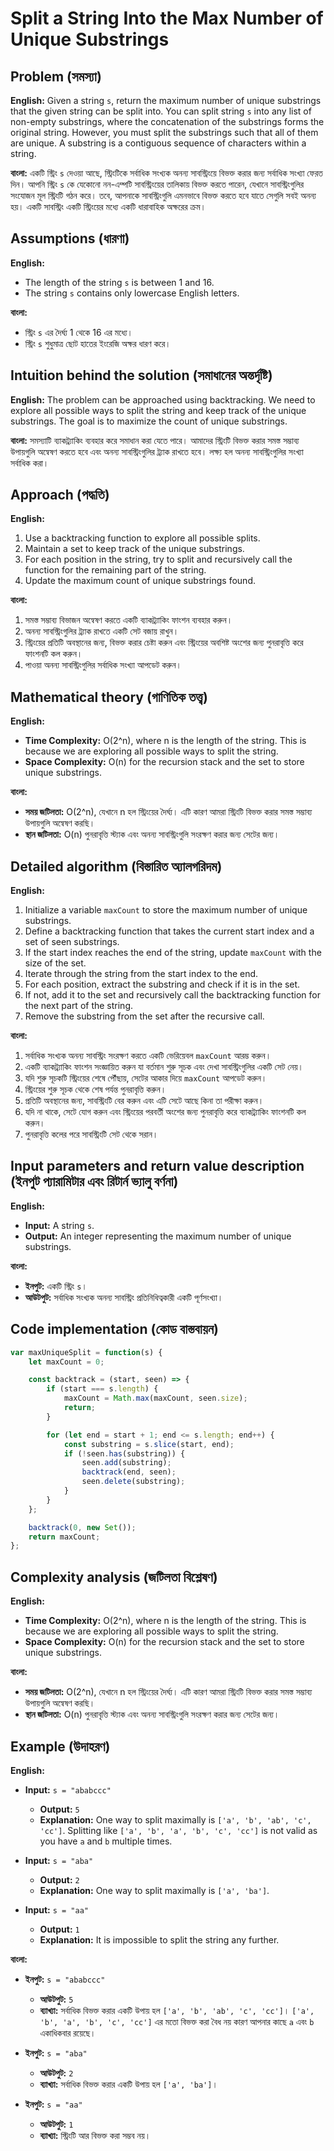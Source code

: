 # Split a String Into the Max Number of Unique Substrings

## Problem (সমস্যা)

**English:**
Given a string `s`, return the maximum number of unique substrings that the given string can be split into. You can split string `s` into any list of non-empty substrings, where the concatenation of the substrings forms the original string. However, you must split the substrings such that all of them are unique. A substring is a contiguous sequence of characters within a string.

**বাংলা:**
একটি স্ট্রিং `s` দেওয়া আছে, স্ট্রিংটিকে সর্বাধিক সংখ্যক অনন্য সাবস্ট্রিংয়ে বিভক্ত করার জন্য সর্বাধিক সংখ্যা ফেরত দিন। আপনি স্ট্রিং `s` কে যেকোনো নন-এম্পটি সাবস্ট্রিংয়ের তালিকায় বিভক্ত করতে পারেন, যেখানে সাবস্ট্রিংগুলির সংযোজন মূল স্ট্রিংটি গঠন করে। তবে, আপনাকে সাবস্ট্রিংগুলি এমনভাবে বিভক্ত করতে হবে যাতে সেগুলি সবই অনন্য হয়। একটি সাবস্ট্রিং একটি স্ট্রিংয়ের মধ্যে একটি ধারাবাহিক অক্ষরের ক্রম।

## Assumptions (ধারণা)

**English:**
- The length of the string `s` is between 1 and 16.
- The string `s` contains only lowercase English letters.

**বাংলা:**
- স্ট্রিং `s` এর দৈর্ঘ্য 1 থেকে 16 এর মধ্যে।
- স্ট্রিং `s` শুধুমাত্র ছোট হাতের ইংরেজি অক্ষর ধারণ করে।

## Intuition behind the solution (সমাধানের অন্তর্দৃষ্টি)

**English:**
The problem can be approached using backtracking. We need to explore all possible ways to split the string and keep track of the unique substrings. The goal is to maximize the count of unique substrings.

**বাংলা:**
সমস্যাটি ব্যাকট্র্যাকিং ব্যবহার করে সমাধান করা যেতে পারে। আমাদের স্ট্রিংটি বিভক্ত করার সমস্ত সম্ভাব্য উপায়গুলি অন্বেষণ করতে হবে এবং অনন্য সাবস্ট্রিংগুলির ট্র্যাক রাখতে হবে। লক্ষ্য হল অনন্য সাবস্ট্রিংগুলির সংখ্যা সর্বাধিক করা।

## Approach (পদ্ধতি)

**English:**
1. Use a backtracking function to explore all possible splits.
2. Maintain a set to keep track of the unique substrings.
3. For each position in the string, try to split and recursively call the function for the remaining part of the string.
4. Update the maximum count of unique substrings found.

**বাংলা:**
1. সমস্ত সম্ভাব্য বিভাজন অন্বেষণ করতে একটি ব্যাকট্র্যাকিং ফাংশন ব্যবহার করুন।
2. অনন্য সাবস্ট্রিংগুলির ট্র্যাক রাখতে একটি সেট বজায় রাখুন।
3. স্ট্রিংয়ের প্রতিটি অবস্থানের জন্য, বিভক্ত করার চেষ্টা করুন এবং স্ট্রিংয়ের অবশিষ্ট অংশের জন্য পুনরাবৃত্তি করে ফাংশনটি কল করুন।
4. পাওয়া অনন্য সাবস্ট্রিংগুলির সর্বাধিক সংখ্যা আপডেট করুন।

## Mathematical theory (গাণিতিক তত্ত্ব)

**English:**
- **Time Complexity:** O(2^n), where n is the length of the string. This is because we are exploring all possible ways to split the string.
- **Space Complexity:** O(n) for the recursion stack and the set to store unique substrings.

**বাংলা:**
- **সময় জটিলতা:** O(2^n), যেখানে n হল স্ট্রিংয়ের দৈর্ঘ্য। এটি কারণ আমরা স্ট্রিংটি বিভক্ত করার সমস্ত সম্ভাব্য উপায়গুলি অন্বেষণ করছি।
- **স্থান জটিলতা:** O(n) পুনরাবৃত্তি স্ট্যাক এবং অনন্য সাবস্ট্রিংগুলি সংরক্ষণ করার জন্য সেটের জন্য।

## Detailed algorithm (বিস্তারিত অ্যালগরিদম)

**English:**
1. Initialize a variable `maxCount` to store the maximum number of unique substrings.
2. Define a backtracking function that takes the current start index and a set of seen substrings.
3. If the start index reaches the end of the string, update `maxCount` with the size of the set.
4. Iterate through the string from the start index to the end.
5. For each position, extract the substring and check if it is in the set.
6. If not, add it to the set and recursively call the backtracking function for the next part of the string.
7. Remove the substring from the set after the recursive call.

**বাংলা:**
1. সর্বাধিক সংখ্যক অনন্য সাবস্ট্রিং সংরক্ষণ করতে একটি ভেরিয়েবল `maxCount` আরম্ভ করুন।
2. একটি ব্যাকট্র্যাকিং ফাংশন সংজ্ঞায়িত করুন যা বর্তমান শুরু সূচক এবং দেখা সাবস্ট্রিংগুলির একটি সেট নেয়।
3. যদি শুরু সূচকটি স্ট্রিংয়ের শেষে পৌঁছায়, সেটের আকার দিয়ে `maxCount` আপডেট করুন।
4. স্ট্রিংয়ের শুরু সূচক থেকে শেষ পর্যন্ত পুনরাবৃত্তি করুন।
5. প্রতিটি অবস্থানের জন্য, সাবস্ট্রিংটি বের করুন এবং এটি সেটে আছে কিনা তা পরীক্ষা করুন।
6. যদি না থাকে, সেটে যোগ করুন এবং স্ট্রিংয়ের পরবর্তী অংশের জন্য পুনরাবৃত্তি করে ব্যাকট্র্যাকিং ফাংশনটি কল করুন।
7. পুনরাবৃত্তি কলের পরে সাবস্ট্রিংটি সেট থেকে সরান।

## Input parameters and return value description (ইনপুট প্যারামিটার এবং রিটার্ন ভ্যালু বর্ণনা)

**English:**
- **Input:** A string `s`.
- **Output:** An integer representing the maximum number of unique substrings.

**বাংলা:**
- **ইনপুট:** একটি স্ট্রিং `s`।
- **আউটপুট:** সর্বাধিক সংখ্যক অনন্য সাবস্ট্রিং প্রতিনিধিত্বকারী একটি পূর্ণসংখ্যা।

## Code implementation (কোড বাস্তবায়ন)

```javascript
var maxUniqueSplit = function(s) {
    let maxCount = 0;

    const backtrack = (start, seen) => {
        if (start === s.length) {
            maxCount = Math.max(maxCount, seen.size);
            return;
        }

        for (let end = start + 1; end <= s.length; end++) {
            const substring = s.slice(start, end);
            if (!seen.has(substring)) {
                seen.add(substring);
                backtrack(end, seen);
                seen.delete(substring);
            }
        }
    };

    backtrack(0, new Set());
    return maxCount;
};
```

## Complexity analysis (জটিলতা বিশ্লেষণ)

**English:**
- **Time Complexity:** O(2^n), where n is the length of the string. This is because we are exploring all possible ways to split the string.
- **Space Complexity:** O(n) for the recursion stack and the set to store unique substrings.

**বাংলা:**
- **সময় জটিলতা:** O(2^n), যেখানে n হল স্ট্রিংয়ের দৈর্ঘ্য। এটি কারণ আমরা স্ট্রিংটি বিভক্ত করার সমস্ত সম্ভাব্য উপায়গুলি অন্বেষণ করছি।
- **স্থান জটিলতা:** O(n) পুনরাবৃত্তি স্ট্যাক এবং অনন্য সাবস্ট্রিংগুলি সংরক্ষণ করার জন্য সেটের জন্য।

## Example (উদাহরণ)

**English:**
- **Input:** `s = "ababccc"`
    - **Output:** `5`
    - **Explanation:** One way to split maximally is `['a', 'b', 'ab', 'c', 'cc']`. Splitting like `['a', 'b', 'a', 'b', 'c', 'cc']` is not valid as you have `a` and `b` multiple times.

- **Input:** `s = "aba"`
    - **Output:** `2`
    - **Explanation:** One way to split maximally is `['a', 'ba']`.

- **Input:** `s = "aa"`
    - **Output:** `1`
    - **Explanation:** It is impossible to split the string any further.

**বাংলা:**
- **ইনপুট:** `s = "ababccc"`
    - **আউটপুট:** `5`
    - **ব্যাখ্যা:** সর্বাধিক বিভক্ত করার একটি উপায় হল `['a', 'b', 'ab', 'c', 'cc']`। `['a', 'b', 'a', 'b', 'c', 'cc']` এর মতো বিভক্ত করা বৈধ নয় কারণ আপনার কাছে `a` এবং `b` একাধিকবার রয়েছে।

- **ইনপুট:** `s = "aba"`
    - **আউটপুট:** `2`
    - **ব্যাখ্যা:** সর্বাধিক বিভক্ত করার একটি উপায় হল `['a', 'ba']`।

- **ইনপুট:** `s = "aa"`
    - **আউটপুট:** `1`
    - **ব্যাখ্যা:** স্ট্রিংটি আর বিভক্ত করা সম্ভব নয়।
